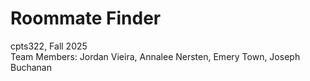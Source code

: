 # Roommate Finder  
cpts322, Fall 2025  
Team Members: Jordan Vieira, Annalee Nersten, Emery Town, Joseph Buchanan
